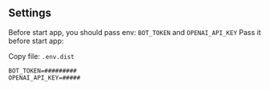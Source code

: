 ## Settings

Before start app, you should pass env: `BOT_TOKEN` and `OPENAI_API_KEY`
Pass it before start app:

Copy file: `.env.dist`

```
BOT_TOKEN=#########
OPENAI_API_KEY=#####
```
